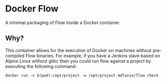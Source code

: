 Docker Flow
==============

A minimal packaging of Flow inside a Docker container.

Why?
-----

This container allows for the execution of Docker on machines
without pre-compiled Flow binaries. For example, if you have a Jenkins
slave based on Alpine Linux without glibc then you could run flow
against a project by executing the following command:

    docker run -v $(pwd):/opt/project -w /opt/project mdlavin/flow check
